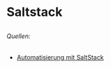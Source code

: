 # Saltstack 

## 

## 

## 

###### Quellen:
* [Automatisierung mit SaltStack](https://www.informatik-aktuell.de/entwicklung/methoden/gut-gewuerzt-automatisierung-mit-saltstack.html)